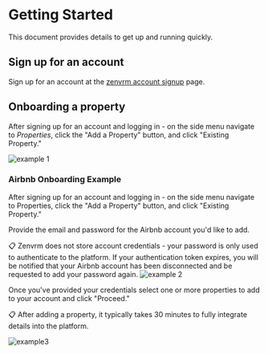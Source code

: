 # Getting Started
This document provides details to get up and running quickly.

## Sign up for an account
Sign up for an account at the [zenvrm account signup](https://stg.zenvrm.com/index.html#/session/signup) page.

## Onboarding a property
After signing up for an account and logging in - on the side menu navigate to *Properties*, click the "Add a Property" button, and click "Existing Property."

![example 1](images/property-add-example1.png)

### Airbnb Onboarding Example
After signing up for an account and logging in - on the side menu navigate to Properties, click the "Add a Property" button, and click "Existing Property."

Provide the email and password for the Airbnb account you'd like to add.

:clipboard: Zenvrm does not store account credentials - your password is only used to authenticate to the platform. If your authentication token expires, you will be notified that your Airbnb account has been disconnected and be requested to add your password again.
![example 2](images/property-add-airbnb-example1.png)

Once you've provided your credentials select one or more properties to add to your account and click "Proceed."

:clipboard: After adding a property, it typically takes 30 minutes to fully integrate details into the platform.

![example3](images/property-add-select-example.png)
